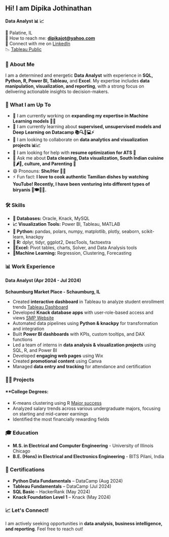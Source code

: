 ## Hi! I am Dipika Jothinathan  

**Data Analyst 📊 📈**  

📍 Palatine, IL  
📧 How to reach me: **dipikajot@yahoo.com**  
🤝 Connect with me on [LinkedIn](http://www.linkedin.com/in/dipika-jothinathan)  
📉 [Tableau Public](https://public.tableau.com/app/profile/dipika.jothinathan/vizzes)   

### 👋 About Me  
I am a determined and energetic **Data Analyst** with experience in **SQL, Python, R, Power BI, Tableau,** and **Excel**. My expertise includes **data manipulation, visualization, and reporting**, with a strong focus on delivering actionable insights to decision-makers.  

### 🚀 What I am Up To  
- 🌟 I am currently working on **expanding my expertise in Machine Learning models 🤖💡**  
- 🌱 I am currently learning about **supervised, unsupervised models and Deep Learning on Datacamp 📚🔍🧠💻⚡**  
- 👯 I am looking to collaborate on **data analytics and visualization projects  📊📈**  
- 🤔 I am looking for help with **resume optimization for ATS 📝**  
- 💬 Ask me about **Data cleaning, Data visualization, South Indian cuisine 🍛🌶️🥥, culture, and Parenting 👶**  
- 😄 Pronouns: **She/Her 👩‍🦰**  
- ⚡ Fun fact: **I love to cook authentic Tamilian dishes by watching YouTube! Recently, I have been venturing into different types of biryanis 🍚🍽️👩‍🍳.**  

### 🛠️ Skills  
- **💾 Databases:** Oracle, Knack, MySQL  
- **📈 Visualization Tools:** Power BI, Tableau, MATLAB  
- **🐍 Python:** pandas, polars, numpy, matplotlib, plotly, seaborn, scikit-learn, knackpy  
- **🔢 R:** dplyr, tidyr, ggplot2, DescTools, factoextra 
- **🔲Excel:** Pivot tables, charts, Solver, and Data Analysis tools  
- **🤖Machine Learning:** Regression, Clustering, Forecasting  

### 📊 Work Experience  
#### **Data Analyst (Apr 2024 - Jul 2024)**  
**Schaumburg Market Place - Schaumburg, IL**  
- Created **interactive dashboard** in Tableau to analyze student enrollment trends [Tableau Dashboard](https://public.tableau.com/app/profile/dipika.jothinathan/viz/InfotekguideDashboard_750_550/Dashboard)
- Developed **Knack database apps** with user-role-based access and views [SMP Website](https://www.schaumburgmarketplace.net/)  
- Automated data pipelines using **Python & knackpy** for transformation and integration  
- Built **Power BI dashboards** with KPIs, custom tooltips, and DAX functions  
- Led a team of interns in **data analysis & visualization projects** using SQL, R, and Power BI   
- Developed **engaging web pages** using Wix  
- Created **promotional content** using Canva  
- Managed **data entry and tracking** for attendance and certification

### 🧑‍💻 Projects
#### **College Degrees: 
- K-means clustering using R [Major success](https://github.com/DipikaJothinathan/R/tree/main/College%20Degrees)
- Analyzed salary trends across various undergraduate majors, focusing on starting and mid-career earnings
- Identified the most financially rewarding fields

### 🎓 Education  
- **M.S. in Electrical and Computer Engineering** - University of Illinois Chicago  
- **B.E. (Hons) in Electrical and Electronics Engineering** - BITS Pilani, India  

### 📝 Certifications  
- **Python Data Fundamentals** – DataCamp (Aug 2024)  
- **Tableau Fundamentals** – DataCamp (Jul 2024)  
- **SQL Basic** – HackerRank (May 2024)  
- **Knack Foundation Level 1** – Knack (May 2024)  

### 📈 Let's Connect!  
I am actively seeking opportunities in **data analysis, business intelligence, and reporting**. Feel free to reach out! 
